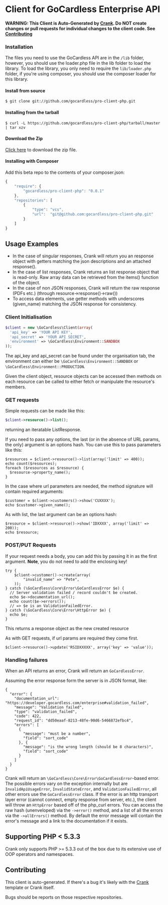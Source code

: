 # Client for GoCardless Enterprise API

**WARNING: This Client is Auto-Generated by [Crank](https://github.com/gocardless/crank).
Do NOT create changes or pull requests for individual changes to the client code. See
[Contributing](#contributing)**

### Installation

The files you need to use the GoCardless API are in the `/lib` folder, however, you should use the loader.php file in the lib folder to load the library.
To load the library, you only need to require the `lib/loader.php` folder, if you're using composer, you should use the composer loader for this library.

#### Install from source

```console
$ git clone git://github.com/gocardless/pro-client-php.git
```

#### Installing from the tarball

```console
$ curl -L https://github.com/gocardless/pro-client-php/tarball/master | tar xzv
```

#### Download the Zip

[Click here](https://github.com/gocardless/pro-client-php/zipball/master)
to download the zip file.

#### Installing with Composer

Add this beta repo to the contents of your composer.json:

```javascript
{
    "require": {
        "gocardless/pro-client-php": "0.0.1"
    },
    "repositories": [
        {
            "type": "vcs",
            "url":  "git@github.com:gocardless/pro-client-php.git"
        }
    ]
}
```

## Usage Examples

- In the case of singular responses, Crank will return you an response object with getters matching the json descriptions and an attached response().
- In the case of list responses, Crank returns an list response object that is read-only. Raw array data can be retrieved from the items() function of the object.
- In the case of non JSON responses, Crank will return the raw response (PDFs etc.) (through resource->response()->raw())
- To access data elements, use getter methods with underscores (given_name) matching the JSON response for consistency. 

### Client Initialisation
```php
$client = new \GoCardless\Client(array(
  'api_key' => 'YOUR API KEY',
  'api_secret' => 'YOUR API SECRET',
  'environment' => \GoCardless\Environment::SANDBOX
));
```
The api_key and api_secret can be found under the organisation tab, the environment can either be `\GoCardless\Environment::SANDBOX` or `\GoCardless\Environment::PRODUCTION`.

Given the client object, resource objects can be accessed then methods on each resource can be called to either fetch or manipulate the resource's members.

### GET requests

Simple requests can be made like this:

```php
$client->resource()->list();
```
returning an iteratable ListResponse.


If you need to pass any options, the last (or in the absence of URL params, the only) argument is an options hash. You can use this to pass parameters like this:
```
$resources = $client->resource()->list(array('limit' => 400));
echo count($resources);
foreach ($resources as $resource) {
  $resource->property_name();
}
```

In the case where url parameters are needed, the method signature will contain required arguments:

```
$customer = $client->customers()->show('CUXXXX');
echo $customer->given_name();

```

As with list, the last argument can be an options hash:

```
$resource = $client->resource()->show('IDXXXX', array('limit' => 200));
echo $resource;
```

### POST/PUT Requests
If your request needs a body, you can add this by passing it in as the first argument.
**Note**, you do not need to add the enclosing key!

```
try {
    $client->customer()->create(array(
        "invalid_name" => "Pete",
    ));
} catch (\GoCardless\Core\Error\GoCardlessError $e) {
  // Server validation failed / record couldn't be created.
  echo $e->documentation_url();
  echo count($e->errors());
  // => $e is an ValidationFailedError.
} catch (\GoCardless\Core\Error\HttpError $e) {
  echo $e;
}
```
This returns a response object as the new created resource

As with GET requests, if url params are required they come first.

```
$client->resource()->update('RSIDXXXXX', array('key' => 'value'));
```

### Handling failures

When an API returns an error, Crank will return an `GoCardlessError`.

Assuming the error response form the server is in JSON format, like:

```
{
  "error": {
    "documentation_url": "https://developer.gocardless.com/enterprise#validation_failed",
    "message": "Validation failed",
    "type": "validation_failed",
    "code": 422,
    "request_id": "dd50eaaf-8213-48fe-90d6-5466872efbc4",
    "errors": [
      {
        "message": "must be a number",
        "field": "sort_code"
      }, {
        "message": "is the wrong length (should be 8 characters)",
        "field": "sort_code"
      }
    ]
  }
}
```

Crank will return an `\GoCardless\Core\Error\GoCardlessError`-based error. The possible errors vary on the exception internally but are `InvalidApiUsageError`, `InvalidStateError`, and `ValidationFailedError`, all other errors use the `GoCardlessError` class. If the error is an http transport layer error (cannot connect, empty response from server, etc.), the client will throw an `HttpError` based off of the php_curl errors. You can access the raw hash (unenveloped) via the `->error()` method, and a list of all the errors via the `->allErrors()` method. By default the error message will contain the error's message and a link to the documentation if it exists.


## Supporting PHP < 5.3.3
Crank only supports PHP >= 5.3.3 out of the box due to its extensive
use of OOP operators and namespaces.

## Contributing

This client is auto-generated. If there's a bug it's likely with the
[Crank](https://github.com/gocardless/crank) template or Crank itself.

Bugs should be reports on those respective repositories.
